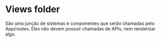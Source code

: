 # Views folder

São uma junção de sistemas e componentes que serão chamadas pelo App/routes. Eles não devem possuir chamadas de APIs, nem renderizar algo.